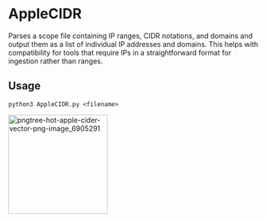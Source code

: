 # AppleCIDR
Parses a scope file containing IP ranges, CIDR notations, and domains and output them as a list of individual IP addresses and domains. This helps with compatibility for tools that require IPs in a straightforward format for ingestion rather than ranges.

## Usage
```
python3 AppleCIDR.py <filename>
```
<img src="https://github.com/Ghost7926/AppleCIDR/assets/93566632/d0717433-867c-4c94-8fbe-5e3f30e7f7c7" alt="pngtree-hot-apple-cider-vector-png-image_6905291" width="200" align="left">
